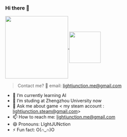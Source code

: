 ### Hi there 👋


<a href="https://github.com/anuraghazra/github-readme-stats">
  <img height=200 align="center" src="https://github-readme-stats.vercel.app/api?username=lightjunction&show_icons=true&theme=merko" />
</a>
<a href="https://github.com/anuraghazra/convoychat">
  <img height=100 align="center" src="https://github-readme-stats.vercel.app/api/top-langs?username=lightjunction&layout=compact&langs_count=8&card_width=320&show_icons=true&theme=merko" />
</a>

> Contact me? 🙌 email: lightjunction.me@gmail.com


- 🌱 I’m currently learning AI
- 🤔 I’m studing at Zhengzhou University now
- 💬 Ask me about game < my steam account : lightjunction.steam@gmail.com>
- 📫 How to reach me: lightjunction.me@gmail.com
- 😄 Pronouns: LIghtJUNction
- ⚡ Fun fact: O(∩_∩)O
